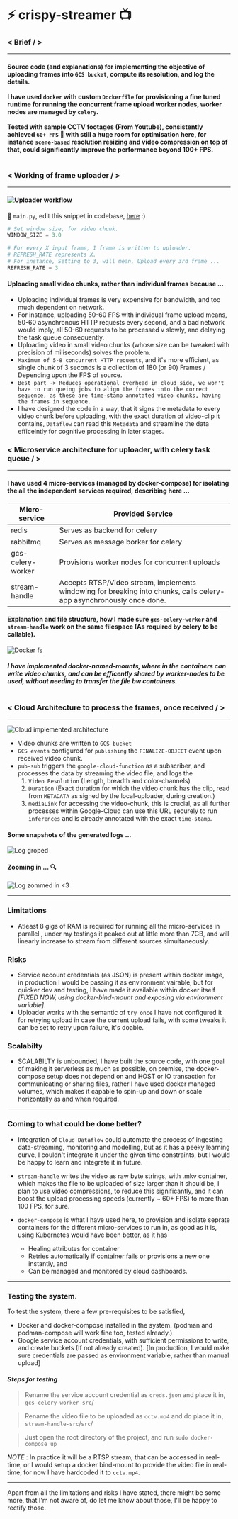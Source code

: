 # :zap: crispy-streamer :tv:

### < Brief / >

<hr>

#### Source code (and explanations) for implementing the objective of uploading frames into `GCS bucket`, compute its resolution, and log the details. <br><br>I have used `docker` with custom `Dockerfile` for provisioning a fine tuned runtime for running the concurrent frame upload worker nodes, worker nodes are managed by `celery`. <br><br> Tested with sample CCTV footages (From Youtube), consistently achieved `60+ FPS` :rocket: with still a huge room for optimisation here, for instance `scene-based` resolution resizing and video compression on top of that, could significantly improve the performance beyond 100+ FPS.<br><br>

### < Working of frame uploader / >

<hr>

#### ![Uploader workflow](images/uploader-exp.png) <br>

:paperclip: `main.py`, edit this snippet in codebase, [here](https://github.com/vhaegar1526/crispy-streamer/blob/47af99e21f4b07c281a8244dfc5d2e95d224227e/gcs-celery-worker-src/src/main.py) :)

```python
# Set window size, for video chunk.
WINDOW_SIZE = 3.0

# For every X input frame, 1 frame is written to uploader.
# REFRESH_RATE represents X.
# For instance, Setting to 3, will mean, Upload every 3rd frame ...
REFRESH_RATE = 3
```

#### Uploading small video chunks, rather than individual frames because ...

- Uploading individual frames is very expensive for bandwidth, and too much dependent on network.
- For instance, uploading 50-60 FPS with individual frame upload means, 50-60 asynchronous HTTP requests every second, and a bad network would imply, all 50-60 requests to be processed v slowly, and delaying the task queue consequently.
- Uploading video in small video chunks (whose size can be tweaked with precision of miliseconds) solves the problem.
- `Maximum of 5-8 concurrent HTTP requests`, and it's more efficient, as single chunk of 3 seconds is a collection of 180 (or 90) Frames / Depending upon the FPS of source.
- `Best part -> Reduces operational overhead in cloud side, we won't have to run queing jobs to align the frames into the correct sequence, as these are time-stamp annotated video chunks, having the frames in sequence.`
- I have designed the code in a way, that it signs the metadata to every video chunk before uploading, with the exact duration of video-clip it contains, `Dataflow` can read this `Metadata` and streamline the data efficeintly for cognitive processing in later stages.

### < Microservice architecture for uploader, with celery task queue / >

<hr>

#### I have used 4 micro-services (managed by docker-compose) for isolating the all the independent services required, describing here ...

| Micro-service     | Provided Service                                                                                                     |
| ----------------- | -------------------------------------------------------------------------------------------------------------------- |
| redis             | Serves as backend for celery                                                                                         |
| rabbitmq          | Serves as message borker for celery                                                                                  |
| gcs-celery-worker | Provisions worker nodes for concurrent uploads                                                                       |
| stream-handle     | Accepts RTSP/Video stream, implements windowing for breaking into chunks, calls celery-app asynchronously once done. |

#### Explanation and file structure, how I made sure `gcs-celery-worker` and `stream-handle` work on the same filespace (As required by celery to be callable).

![Docker fs](images/docker-fs.png)

##### I have implemented docker-named-mounts, where in the containers can write video chunks, and can be efficently shared by worker-nodes to be used, without needing to transfer the file bw containers.<br><br>

### < Cloud Architecture to process the frames, once received / >

<hr>

![Cloud implemented architecture](images/cloud-arch.png)

- Video chunks are written to `GCS bucket`
- `GCS events` configured for `publishing` the `FINALIZE-OBJECT` event upon received video chunk.
- `pub-sub` triggers the `google-cloud-function` as a subscriber, and processes the data by streaming the video file, and logs the
  1. `Video Resolution` (Length, breadth and color-channels)
  2. `Duration` (Exact duration for which the video chunk has the clip, read from `METADATA` as signed by the local-uploader, during creation.)
  3. `mediaLink` for accessing the video-chunk, this is crucial, as all further processes within Google-Cloud can use this URL securely to run `inferences` and is already annotated with the exact `time-stamp`.

#### Some snapshots of the generated logs ...

![Log groped](images/log-group.png)

#### Zooming in ... :mag:

![Log zommed in <3](images/log-zoomed-in.png)

<hr>

### Limitations

- Atleast 8 gigs of RAM is required for running all the micro-services in parallel , under my testings it peaked out at little more than 7GB, and will linearly increase to stream from different sources simultaneously.

### Risks

- Service account credentials (as JSON) is present within docker image, in production I would be passing it as environment vairable, but for quicker dev and testing, I have made it available within docker itself _[FIXED NOW, using docker-bind-mount and exposing via environment variable]_.
- Uploader works with the semantic of `try once` I have not configured it for retrying upload in case the current upload fails, with some tweaks it can be set to retry upon failure, it's doable.

### Scalabilty

- SCALABILTY is unbounded, I have built the source code, with one goal of making it serverless as much as possible, on premise, the docker-compose setup does not depend on and HOST or IO transaction for communicating or sharing files, rather I have used docker managed volumes, which makes it capable to spin-up and down or scale horizontally as and when required.

<hr>

### Coming to what could be done better?

- Integration of `Cloud Dataflow` could automate the process of ingesting data-streaming, monitoring and modelling, but as it has a peeky learning curve, I couldn't integrate it under the given time constraints, but I would be happy to learn and integrate it in future.

- `stream-handle` writes the video as raw byte strings, with .mkv container, which makes the file to be uploaded of size larger than it should be, I plan to use video compressions, to reduce this significantly, and it can boost the upload processing speeds (currently ~ 60+ FPS) to more than 100 FPS, for sure.

- `docker-compose` is what I have used here, to provision and isolate seprate containers for the different micro-services to run in, as good as it is, using Kubernetes would have been better, as it has
  - Healing attributes for container
  - Retries automatically if container fails or provisions a new one instantly, and
  - Can be managed and monitored by cloud dashboards.

<hr>

### Testing the system.

To test the system, there a few pre-requisites to be satisfied,

- Docker and docker-compose installed in the system. (podman and podman-compose will work fine too, tested already.)
- Google service account credentials, with sufficient permissions to write, and create buckets (If not already created). [In production, I would make sure credentials are passed as environment variable, rather than manual upload]

#### _Steps for testing_

> Rename the service account credential as `creds.json` and place it in, `gcs-celery-worker-src`/

> Rename the video file to be uploaded as `cctv.mp4` and do place it in, `stream-handle-src`/`src`/

> Just open the root directory of the project, and run `sudo docker-compose up`

_NOTE_ : In practice it will be a RTSP stream, that can be accessed in real-time, or I would setup a docker bind-mount to provide the video file in real-time, for now I have hardcoded it to `cctv.mp4`.

<hr>

Apart from all the limitations and risks I have stated, there might be some more, that I'm not aware of, do let me know about those, I'll be happy to rectify those.
